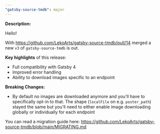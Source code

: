 ```yaml
---
"gatsby-source-tmdb": major
---
```


**Description:**

Hello!

With https://github.com/LekoArts/gatsby-source-tmdb/pull/14 merged a new `v3` of `gatsby-source-tmdb` is out.

**Key highlights** of this release:

- Full compatibility with Gatsby 4
- Improved error handling
- Ability to download images specific to an endpoint

**Breaking Changes:**

- By default no images are downloaded anymore and you'll have to specifically opt-in to that. The shape (`localFile` on e.g. `poster_path`) stayed the same but you'll need to either enable image downloading globally or individually for each endpoint

You can read a migration guide here: https://github.com/LekoArts/gatsby-source-tmdb/blob/main/MIGRATING.md
